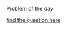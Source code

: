 Problem of the day

<a href="https://www.geeksforgeeks.org/largest-subarray-with-equal-number-of-0s-and-1s/">find the question here</a>


